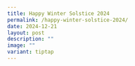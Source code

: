 ```yaml
---
title: Happy Winter Solstice 2024
permalink: /happy-winter-solstice-2024/
date: 2024-12-21
layout: post
description: ""
image: ""
variant: tiptap
---
```

